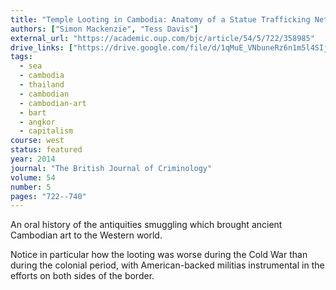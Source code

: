 ```yaml
---
title: "Temple Looting in Cambodia: Anatomy of a Statue Trafficking Network"
authors: ["Simon Mackenzie", "Tess Davis"]
external_url: "https://academic.oup.com/bjc/article/54/5/722/358985"
drive_links: ["https://drive.google.com/file/d/1qMuE_VNbuneRz6n1m5l4SIjtb-h5ogYH/view?usp=drivesdk"]
tags: 
  - sea
  - cambodia
  - thailand
  - cambodian
  - cambodian-art
  - bart
  - angkor
  - capitalism
course: west
status: featured
year: 2014
journal: "The British Journal of Criminology"
volume: 54
number: 5
pages: "722--740"
---
```


An oral history of the antiquities smuggling which brought ancient Cambodian art to the Western world.

Notice in particular how the looting was worse during the Cold War than during the colonial period, with American-backed militias instrumental in the efforts on both sides of the border.
